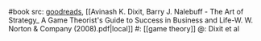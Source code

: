 #book 
src: [goodreads](https://www.goodreads.com/book/show/2423424.The_Art_of_Strategy), [[Avinash K. Dixit, Barry J. Nalebuff - The Art of Strategy_ A Game Theorist's Guide to Success in Business and Life-W. W. Norton & Company (2008).pdf|local]] 
#: [[game theory]] 
@: Dixit et al

